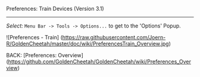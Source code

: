 Preferences: Train Devices (Version 3.1)
***

_Select:_ `Menu Bar -> Tools -> Options...` to get to the 'Options' Popup.

![Preferences - Train] (https://raw.githubusercontent.com/Joern-R/GoldenCheetah/master/doc/wiki/PreferencesTrain_Overview.jpg)



BACK: [Preferences: Overview] (https://github.com/GoldenCheetah/GoldenCheetah/wiki/Preferences_Overview)
